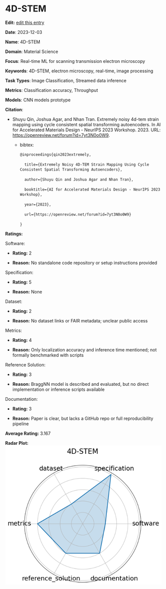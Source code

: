 # 4D-STEM


**Edit:** [edit this entry](https://github.com/mlcommons-science/benchmark/tree/main/source)


**Date**: 2023-12-03


**Name**: 4D-STEM


**Domain**: Material Science


**Focus**: Real-time ML for scanning transmission electron microscopy


**Keywords**: 4D-STEM, electron microscopy, real-time, image processing


**Task Types**: Image Classification, Streamed data inference


**Metrics**: Classification accuracy, Throughput


**Models**: CNN models  prototype 


**Citation**:


- Shuyu Qin, Joshua Agar, and Nhan Tran. Extremely noisy 4d-tem strain mapping using cycle consistent spatial transforming autoencoders. In AI for Accelerated Materials Design - NeurIPS 2023 Workshop. 2023. URL: https://openreview.net/forum?id=7yt3N0o0W9.

  - bibtex:
      ```
      @inproceedings{qin2023extremely,

        title={Extremely Noisy 4D-TEM Strain Mapping Using Cycle Consistent Spatial Transforming Autoencoders},

        author={Shuyu Qin and Joshua Agar and Nhan Tran},

        booktitle={AI for Accelerated Materials Design - NeurIPS 2023 Workshop},

        year={2023},

        url={https://openreview.net/forum?id=7yt3N0o0W9}

      }

      ```

**Ratings:**


Software:


  - **Rating:** 2


  - **Reason:** No standalone code repository or setup instructions provided 


Specification:


  - **Rating:** 5


  - **Reason:** None 


Dataset:


  - **Rating:** 2


  - **Reason:** No dataset links or FAIR metadata; unclear public access 


Metrics:


  - **Rating:** 4


  - **Reason:** Only localization accuracy and inference time mentioned; not formally benchmarked with scripts 


Reference Solution:


  - **Rating:** 3


  - **Reason:** BraggNN model is described and evaluated, but no direct implementation or inference scripts available 


Documentation:


  - **Rating:** 3


  - **Reason:** Paper is clear, but lacks a GitHub repo or full reproducibility pipeline 


**Average Rating:** 3.167


**Radar Plot:**
 ![D-Stem radar plot](../../tex/images/d-stem_radar.png)